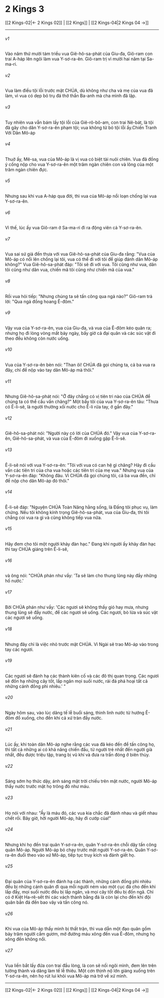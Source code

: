 # 2 Kings 3

[[2 Kings-02|← 2 Kings 02]] | [[2 Kings]] | [[2 Kings-04|2 Kings 04 →]]
***



###### v1 
Vào năm thứ mười tám triều vua Giê-hô-sa-phát của Giu-đa, Giô-ram con trai A-háp lên ngôi làm vua Y-sơ-ra-ên. Giô-ram trị vì mười hai năm tại Sa-ma-ri. 

###### v2 
Vua làm điều tội lỗi trước mặt CHÚA, dù không như cha và mẹ của vua đã làm, vì vua có dẹp bỏ trụ đá thờ thần Ba-anh mà cha mình đã lập. 

###### v3 
Tuy nhiên vua vẫn bám lấy tội lỗi của Giê-rô-bô-am, con trai Nê-bát, là tội đã gây cho dân Y-sơ-ra-ên phạm tội; vua không từ bỏ tội lỗi ấy.Chiến Tranh Với Dân Mô-áp 

###### v4 
Thuở ấy, Mê-sa, vua của Mô-áp là vị vua có biệt tài nuôi chiên. Vua đã đồng ý cống nộp cho vua Y-sơ-ra-ên một trăm ngàn chiên con và lông của một trăm ngàn chiên đực. 

###### v5 
Nhưng sau khi vua A-háp qua đời, thì vua của Mô-áp nổi loạn chống lại vua Y-sơ-ra-ên. 

###### v6 
Vì thế, lúc ấy vua Giô-ram ở Sa-ma-ri đi ra động viên cả Y-sơ-ra-ên. 

###### v7 
Vua sai sứ giả đến thưa với vua Giê-hô-sa-phát của Giu-đa rằng: "Vua của Mô-áp có nổi lên chống lại tôi, vua có thể đi với tôi để giúp đánh dân Mô-áp không?" Vua Giê-hô-sa-phát đáp: "Tôi sẽ đi với vua. Tôi cũng như vua, dân tôi cũng như dân vua, chiến mã tôi cũng như chiến mã của vua." 

###### v8 
Rồi vua hỏi tiếp: "Nhưng chúng ta sẽ tấn công qua ngả nào?" Giô-ram trả lời: "Qua ngả đồng hoang Ê-đôm." 

###### v9 
Vậy vua của Y-sơ-ra-ên, vua của Giu-đa, và vua của Ê-đôm kéo quân ra; nhưng họ đi lòng vòng mất bảy ngày, bấy giờ cả đại quân và các súc vật đi theo đều không còn nước uống. 

###### v10 
Vua của Y-sơ-ra-ên bèn nói: "Than ôi! CHÚA đã gọi chúng ta, cả ba vua ra đây, chỉ để nộp vào tay dân Mô-áp mà thôi." 

###### v11 
Nhưng Giê-hô-sa-phát nói: "Ở đây chẳng có vị tiên tri nào của CHÚA để chúng ta có thể cầu vấn chăng?" Một bầy tôi của vua Y-sơ-ra-ên tâu: "Thưa có Ê-li-sê, là người thường xối nước cho Ê-li rửa tay, ở gần đây." 

###### v12 
Giê-hô-sa-phát nói: "Người này có lời của CHÚA đó." Vậy vua của Y-sơ-ra-ên, Giê-hô-sa-phát, và vua của Ê-đôm đi xuống gặp Ê-li-sê. 

###### v13 
Ê-li-sê nói với vua Y-sơ-ra-ên: "Tôi với vua có can hệ gì chăng? Hãy đi cầu vấn các tiên tri của cha vua hoặc các tiên tri của mẹ vua." Nhưng vua của Y-sơ-ra-ên đáp: "Không đâu. Vì CHÚA đã gọi chúng tôi, cả ba vua đến, chỉ để nộp cho dân Mô-áp đó thôi." 

###### v14 
Ê-li-sê đáp: "Nguyện CHÚA Toàn Năng hằng sống, là Đấng tôi phục vụ, làm chứng. Nếu tôi không kính trọng Giê-hô-sa-phát, vua của Giu-đa, thì tôi chẳng coi vua ra gì và cũng không tiếp vua nữa. 

###### v15 
Hãy đem cho tôi một người khảy đàn hạc." Đang khi người ấy khảy đàn hạc thì tay CHÚA giáng trên Ê-li-sê, 

###### v16 
và ông nói: "CHÚA phán như vầy: 'Ta sẽ làm cho thung lũng này đầy những hố nước.' 

###### v17 
Bởi CHÚA phán như vầy: 'Các ngươi sẽ không thấy gió hay mưa, nhưng thung lũng sẽ đầy nước, để các ngươi sẽ uống. Các ngươi, bò lừa và súc vật các ngươi sẽ uống. 

###### v18 
Nhưng đây chỉ là việc nhỏ trước mặt CHÚA. Vì Ngài sẽ trao Mô-áp vào trong tay các ngươi. 

###### v19 
Các ngươi sẽ đánh hạ các thành kiên cố và các đô thị quan trọng. Các ngươi sẽ đốn hạ những cây tốt, lấp ngăn mọi suối nước, rải đá phá hoại tất cả những cánh đồng phì nhiêu.' " 

###### v20 
Ngày hôm sau, vào lúc dâng tế lễ buổi sáng, thình lình nước từ hướng Ê-đôm đổ xuống, cho đến khi cả xứ tràn đầy nước. 

###### v21 
Lúc ấy, khi toàn dân Mô-áp nghe rằng các vua đã kéo đến để tấn công họ, thì tất cả những ai có khả năng chiến đấu, từ người trẻ nhất đến người già nhất, đều được triệu tập, trang bị vũ khí và đưa ra trấn đóng ở biên thùy. 

###### v22 
Sáng sớm họ thức dậy, ánh sáng mặt trời chiếu trên mặt nước, người Mô-áp thấy nước trước mặt họ trông đỏ như máu. 

###### v23 
Họ nói với nhau: "Ấy là máu đó, các vua kia chắc đã đánh nhau và giết nhau chết rồi. Bây giờ, hỡi người Mô-áp, hãy đi cướp của!" 

###### v24 
Nhưng khi họ đến trại quân Y-sơ-ra-ên, quân Y-sơ-ra-ên chỗi dậy tấn công quân Mô-áp. Người Mô-áp bỏ chạy trước mặt người Y-sơ-ra-ên. Quân Y-sơ-ra-ên đuổi theo vào xứ Mô-áp, tiếp tục truy kích và đánh giết họ. 

###### v25 
Đại quân của Y-sơ-ra-ên đánh hạ các thành, những cánh đồng phì nhiêu đều bị những cánh quân đi qua mỗi người ném vào một cục đá cho đến khi lấp đầy, mọi suối nước đều bị lấp ngăn, và mọi cây tốt đều bị đốn ngã. Chỉ có ở Kiệt Ha-rê-sết thì các vách thành bằng đá là còn lại cho đến khi đội quân bắn đá đến bao vây và tấn công nó. 

###### v26 
Khi vua của Mô-áp thấy mình bị thất trận, thì vua dẫn một đạo quân gồm bảy trăm người cầm gươm, mở đường máu xông đến vua Ê-đôm, nhưng họ xông đến không nổi. 

###### v27 
Vua liền bắt lấy đứa con trai đầu lòng, là con sẽ nối ngôi mình, đem lên trên tường thành và dâng làm tế lễ thiêu. Một cơn thịnh nộ lớn giáng xuống trên Y-sơ-ra-ên, nên họ rút lui khỏi vua Mô-áp mà trở về xứ mình.

***
[[2 Kings-02|← 2 Kings 02]] | [[2 Kings]] | [[2 Kings-04|2 Kings 04 →]]

